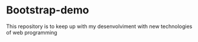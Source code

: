 # Bootstrap-demo
This repository is to keep up with my desenvolviment with new technologies of web programming

